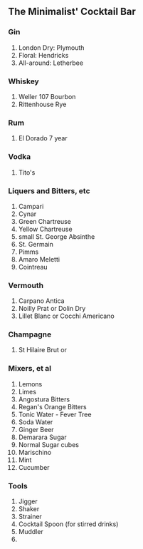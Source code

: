 ## The Minimalist' Cocktail Bar

### Gin

1. London Dry: Plymouth
2. Floral: Hendricks
3. All-around: Letherbee

### Whiskey

1. Weller 107 Bourbon
2. Rittenhouse Rye

### Rum

1. El Dorado 7 year

### Vodka

1. Tito's

### Liquers and Bitters, etc

1. Campari
2. Cynar
3. Green Chartreuse
4. Yellow Chartreuse
5. small St. George Absinthe
4. St. Germain
5. Pimms
6. Amaro Meletti 
7. Cointreau

### Vermouth

1. Carpano Antica
2. Noilly Prat or Dolin Dry
3. Lillet Blanc or Cocchi Americano


### Champagne

1. St Hilaire Brut or 

### Mixers, et al

1. Lemons
2. Limes
3. Angostura Bitters 
4. Regan's Orange Bitters
5. Tonic Water - Fever Tree
6. Soda Water
7. Ginger Beer
8. Demarara Sugar
9. Normal Sugar cubes
10. Marischino
11. Mint
12. Cucumber

### Tools

1. Jigger
2. Shaker
3. Strainer
4. Cocktail Spoon (for stirred drinks)
5. Muddler
6. 




